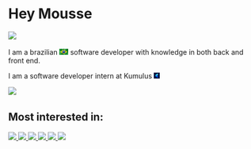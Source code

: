 <h1>Hey Mousse</h2>

<a href="https://github.com/gabrielandm">
    <img src="https://www.vectorlogo.zone/logos/github/github-tile.svg" height="20">
</a>

<p>I am a brazilian <img src="img/brazil-flag.jpg" height="12"> software developer with knowledge in both back and front end.</p>
<p>I am a software developer intern at Kumulus <img src="img/kumulus.png" height="12"></p>

<img src="https://github-readme-stats-eight-theta.vercel.app/api?username=gabrielandm&show_icons=true&theme=dracula&include_all_commits=true&count_private=true">

<h2>Most interested in:</h2>

<a href="#">
    <img src="https://www.vectorlogo.zone/logos/python/python-icon.svg" height="35">
</a>
<a href="#">
    <img src="https://www.vectorlogo.zone/logos/nodejs/nodejs-icon.svg" height="35">
</a>
<a href="#">
    <img src="https://www.vectorlogo.zone/logos/dotnet/dotnet-icon.svg" height="35">
</a>
<a href="#">
    <img src="https://www.vectorlogo.zone/logos/reactjs/reactjs-icon.svg" height="35">
</a>
<a href="#">
    <img src="https://www.vectorlogo.zone/logos/microsoft_azure/microsoft_azure-icon.svg" height="35">
</a>
<a href="#">
    <img src="https://www.vectorlogo.zone/logos/w3_html5/w3_html5-icon.svg" height="35">
</a>
